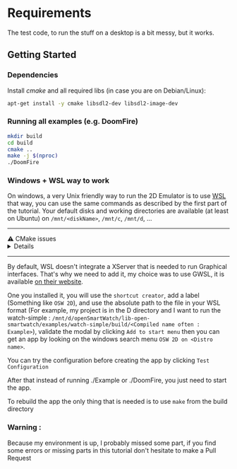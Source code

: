 # Requirements

The test code, to run the stuff on a desktop is a bit messy, but it works.

## Getting Started

### Dependencies

Install *cmake* and all required libs (in case you are on Debian/Linux):
```bash
apt-get install -y cmake libsdl2-dev libsdl2-image-dev
```

### Running all examples (e.g. DoomFire)
```bash
mkdir build
cd build
cmake ..
make -j $(nproc)
./DoomFire
```

### Windows + WSL way to work

On windows, a very Unix friendly way to run the 2D Emulator is to use [WSL](https://en.wikipedia.org/wiki/Windows_Subsystem_for_Linux) that way, you can use the same commands as described by the first part of the tutorial. Your default disks and working directories are available (at least on Ubuntu) on `/mnt/<diskName>`, `/mnt/c`, `/mnt/d`, ...

-------

<summary>
⚠ CMake issues
<details>
You will probably get some issues with CMake, I personally needed to rebuild CMake because the latest available version was not the latest version. It could be done by getting the sources from web.

> source https://askubuntu.com/questions/829310/how-to-upgrade-cmake-in-ubuntu

    Download the latest version on: https://cmake.org/download/ uncompress it then :

```
sudo apt-get install libssl-dev
cd $CMAKE_DOWNLOAD_PATH
./configure
make
sudo make install
```

</details>
</summary>

-------

By default, WSL doesn't integrate a XServer that is needed to run Graphical interfaces. That's why we need to add it, my choice was to use GWSL, it is available [on their website](https://opticos.github.io/gwsl/).

One you installed it, you will use the `shortcut creator`, add a label (Something like `OSW 2D`), and use the absolute path to the file in your WSL format (For example, my project is in the D directory and I want to run the watch-simple : `/mnt/d/openSmartWatch/lib-open-smartwatch/examples/watch-simple/build/<Compiled name often : Example>`), validate the modal by clicking `Add to start menu` then you can get an app by looking on the windows search menu `OSW 2D on <Distro name>`.

You can try the configuration before creating the app by clicking `Test Configuration`

After that instead of running ./Example or ./DoomFire, you just need to start the app.

To rebuild the app the only thing that is needed is to use `make` from the build directory

### Warning :
Because my environment is up, I probably missed some part, if you find some errors or missing parts in this tutorial don't hesitate to make a Pull Request 
